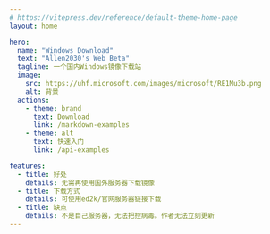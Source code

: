 ```yaml
---
# https://vitepress.dev/reference/default-theme-home-page
layout: home

hero:
  name: "Windows Download"
  text: "Allen2030's Web Beta"
  tagline: 一个国内Windows镜像下载站
  image:
    src: https://uhf.microsoft.com/images/microsoft/RE1Mu3b.png
    alt: 背景
  actions:
    - theme: brand
      text: Download
      link: /markdown-examples
    - theme: alt
      text: 快速入门
      link: /api-examples

features:
  - title: 好处
    details: 无需再使用国外服务器下载镜像
  - title: 下载方式
    details: 可使用ed2k/官网服务器链接下载
  - title: 缺点
    details: 不是自己服务器，无法把控病毒。作者无法立刻更新
---
```


